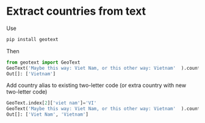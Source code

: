 # Extract countries from text
Use
```python
pip install geotext
```
Then
```python
from geotext import GeoText
GeoText('Maybe this way: Viet Nam, or this other way: Vietnam'  ).countries
Out[]: ['Vietnam']
```
Add country alias to existing two-letter code (or extra country with new two-letter code)
```python
GeoText.index[2]['viet nam']='VI'
GeoText('Maybe this way: Viet Nam, or this other way: Vietnam'  ).countries
Out[]: ['Viet Nam', 'Vietnam']
```

